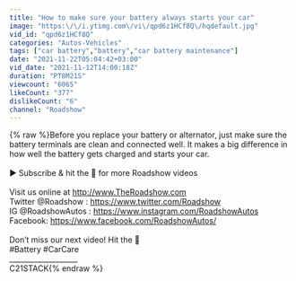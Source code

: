 ```yaml
---
title: "How to make sure your battery always starts your car"
image: "https:\/\/i.ytimg.com\/vi\/qpd6z1HCf8Q\/hqdefault.jpg"
vid_id: "qpd6z1HCf8Q"
categories: "Autos-Vehicles"
tags: ["car battery","battery","car battery maintenance"]
date: "2021-11-22T05:04:42+03:00"
vid_date: "2021-11-12T14:00:18Z"
duration: "PT8M21S"
viewcount: "6065"
likeCount: "377"
dislikeCount: "6"
channel: "Roadshow"
---
```

{% raw %}Before you replace your battery or alternator, just make sure the battery terminals are clean and connected well. It makes a big difference in how well the battery gets charged and starts your car. <br /><br />► Subscribe &amp; hit the 🔔 for more Roadshow videos<br /><br />Visit us online at <a rel="nofollow" target="blank" href="http://www.TheRoadshow.com">http://www.TheRoadshow.com</a><br />Twitter @Roadshow : <a rel="nofollow" target="blank" href="https://www.twitter.com/Roadshow">https://www.twitter.com/Roadshow</a><br />IG @RoadshowAutos : <a rel="nofollow" target="blank" href="https://www.instagram.com/RoadshowAutos">https://www.instagram.com/RoadshowAutos</a><br />Facebook: <a rel="nofollow" target="blank" href="https://www.facebook.com/RoadshowAutos/">https://www.facebook.com/RoadshowAutos/</a><br /><br /> Don’t miss our next video! Hit the 🔔<br />#Battery #CarCare<br />___________________<br />C21STACK{% endraw %}
